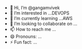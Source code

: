 - 👋 Hi, I’m @gangamvivek
- 👀 I’m interested in ...DEVOPS
- 🌱 I’m currently learning ...AWS
- 💞️ I’m looking to collaborate on ...
- 📫 How to reach me ...
- 😄 Pronouns: ...
- ⚡ Fun fact: ...

<!---
gangamvivek/gangamvivek is a ✨ special ✨ repository because its `README.md` (this file) appears on your GitHub profile.
You can click the Preview link to take a look at your changes.
--->
